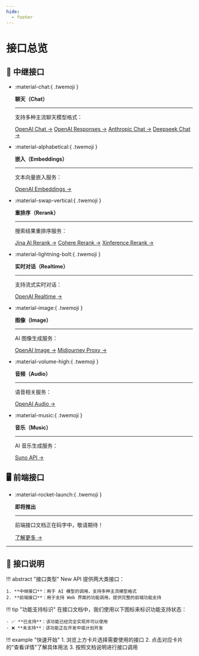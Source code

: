 ```yaml
---
hide:
  - footer
---
```


<style>
  .md-typeset .grid.cards > ul {
    display: grid;
    grid-template-columns: repeat(auto-fit, minmax(16rem, 1fr));
    gap: 1rem;
    margin: 1em 0;
  }
  
  .md-typeset .grid.cards > ul > li {
    border: none;
    border-radius: 0.8rem;
    box-shadow: var(--md-shadow-z2);
    padding: 1.5rem;
    transition: transform 0.25s, box-shadow 0.25s;
    background: linear-gradient(135deg, var(--md-primary-fg-color), var(--md-accent-fg-color));
    color: var(--md-primary-bg-color);
  }

  .md-typeset .grid.cards > ul > li:hover {
    transform: scale(1.02);
    box-shadow: var(--md-shadow-z3);
  }

  .md-typeset .grid.cards > ul > li > hr {
    margin: 0.8rem 0;
    border: none;
    border-bottom: 2px solid var(--md-primary-bg-color);
    opacity: 0.2;
  }

  .md-typeset .grid.cards > ul > li > p {
    margin: 0.5rem 0;
  }

  .md-typeset .grid.cards > ul > li > p > em {
    color: var(--md-primary-bg-color);
    opacity: 0.8;
    font-style: normal;
  }

  .md-typeset .grid.cards > ul > li > p > .twemoji {
    font-size: 2.5rem;
    display: block;
    margin: 0.5rem auto;
  }

  /* 新增：美化介绍部分 */
  .interface-intro {
    margin: 2rem 0;
    padding: 1.5rem;
    border-radius: 0.8rem;
    background-color: var(--md-primary-fg-color--light);
    color: var(--md-primary-bg-color);
  }

  /* 新增：优化卡片链接样式 */
  .md-typeset .grid.cards > ul > li a {
    display: inline-flex;
    align-items: center;
    margin-top: 1.2em;
    padding: 0.5em 1.2em;
    color: white;
    background-color: rgba(255, 255, 255, 0.15);
    border-radius: 2em;
    transition: all 0.3s ease;
    font-weight: 500;
    font-size: 0.9em;
    letter-spacing: 0.03em;
    box-shadow: 0 3px 6px rgba(0, 0, 0, 0.1);
    position: relative;
    overflow: hidden;
    text-decoration: none;
  }

  .md-typeset .grid.cards > ul > li a:hover {
    background-color: rgba(255, 255, 255, 0.25);
    text-decoration: none;
    box-shadow: 0 5px 12px rgba(0, 0, 0, 0.2);
    transform: translateX(5px);
  }

  .md-typeset .grid.cards > ul > li a:after {
    content: "→";
    opacity: 0;
    margin-left: -15px;
    transition: all 0.2s ease;
  }

  .md-typeset .grid.cards > ul > li a:hover:after {
    opacity: 1;
    margin-left: 5px;
  }
</style>

# 接口总览

## 💫 中继接口

<div class="grid cards" markdown>

-   :material-chat:{ .twemoji }

    **聊天（Chat）**

    ---

    支持多种主流聊天模型格式：
    
    [OpenAI Chat →](openai-chat.md)
    [OpenAI Responses →](openai-responses.md)
    [Anthropic Chat →](anthropic-chat.md)
    [Deepseek Chat →](deepseek-reasoning-chat.md)

-   :material-alphabetical:{ .twemoji }

    **嵌入（Embeddings）**

    ---

    文本向量嵌入服务：
    
    [OpenAI Embeddings →](openai-embedding.md)

-   :material-swap-vertical:{ .twemoji }

    **重排序（Rerank）**

    ---

    搜索结果重排序服务：
    
    [Jina AI Rerank →](jinaai-rerank.md)
    [Cohere Rerank →](cohere-rerank.md)
    [Xinference Rerank →](xinference-rerank.md)

-   :material-lightning-bolt:{ .twemoji }

    **实时对话（Realtime）**

    ---

    支持流式实时对话：
    
    [OpenAI Realtime →](openai-realtime.md)

-   :material-image:{ .twemoji }

    **图像（Image）**

    ---

    AI 图像生成服务：
    
    [OpenAI Image →](openai-image.md)
    [Midjourney Proxy →](midjourney-proxy-image.md)

-   :material-volume-high:{ .twemoji }

    **音频（Audio）**

    ---

    语音相关服务：
    
    [OpenAI Audio →](openai-audio.md)

-   :material-music:{ .twemoji }

    **音乐（Music）**

    ---

    AI 音乐生成服务：
    
    [Suno API →](suno-music.md)

</div>

## 🖥️ 前端接口

<div class="grid cards" markdown>

-   :material-rocket-launch:{ .twemoji }

    **即将推出**

    ---

    前端接口文档正在码字中，敬请期待！
    
    [了解更多 →](../coming-soon.md)

</div>

---

## 📖 接口说明

!!! abstract "接口类型"
    New API 提供两大类接口：
    
    1. **中继接口**：用于 AI 模型的调用，支持多种主流模型格式
    2. **前端接口**：用于支持 Web 界面的功能调用，提供完整的前端功能支持

!!! tip "功能支持标识"
    在接口文档中，我们使用以下图标来标识功能支持状态：

    - ✅ **已支持**：该功能已经完全实现并可以使用
    - ❌ **未支持**：该功能正在开发中或计划开发

!!! example "快速开始"
    1. 浏览上方卡片选择需要使用的接口
    2. 点击对应卡片的"查看详情"了解具体用法
    3. 按照文档说明进行接口调用 